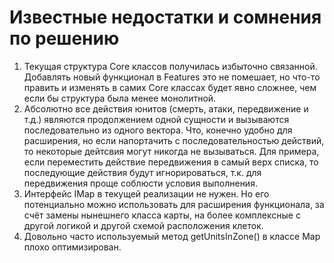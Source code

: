 # **Известные недостатки и сомнения по решению**
1. Текущая структура Core классов получилась избыточно связанной. Добавлять новый функционал в Features это не помешает, но что-то править и изменять в самих Core классах будет явно сложнее, чем если бы структура была менее монолитной.
2. Абсолютно все действия юнитов (смерть, атаки, передвижение и т.д.) являются продолжением одной сущности и вызываются последовательно из одного вектора. Что, конечно удобно для расширения, но если напортачить с последовательностью действий, то некоторые дейтсвия могут никогда не вызываться. Для примера, если переместить действие передвижения в самый верх списка, то последующие действия будут игнорироваться, т.к. для передвижения проще соблюсти условия выполнения.
3. Интерфейс IMap в текущей реализации не нужен. Но его потенциально можно использовать для расширения функционала, за счёт замены нынешнего класса карты, на более комплексные с другой логикой и другой схемой расположения клеток.
4. Довольно часто используемый метод getUnitsInZone() в классе Map плохо оптимизирован.

